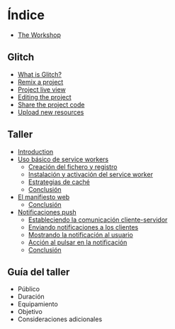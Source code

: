 # Índice

- [The Workshop](README.md)

## Glitch

- [What is Glitch?](environment/glitch.md#glitch)
- [Remix a project](environment/glitch.md#remix)
- [Project live view](environment/glitch.md#show)
- [Editing the project](environment/glitch.md#edit)
- [Share the project code](environment/glitch.md#share)
- [Upload new resources](environment/glitch.md#assets)

## Taller

- [Introduction](workshop/workshop.md#intro)
- [Uso básico de service workers](workshop/workshop.md#service-workers)
  - [Creación del fichero y registro](workshop/workshop.md#registering)
  - [Instalación y activación del service worker](workshop/workshop.md#installation)
  - [Estrategias de caché](workshop/workshop.md#cache-strategies)
  - [Conclusión](workshop/workshop.md#service-workers-conclusion)
- [El manifiesto web](workshop/workshop.md#web-manifest)
  - [Conclusión](workshop/workshop.md#web-manifest-conclusion)
- [Notificaciones push](workshop/workshop.md#push-notifications)
  - [Estableciendo la comunicación cliente-servidor](workshop/workshop.md#client-server)
  - [Enviando notificaciones a los clientes](workshop/workshop.md#sending-notifications)
  - [Mostrando la notificación al usuario](workshop/workshop.md#showing-notifications)
  - [Acción al pulsar en la notificación](workshop/workshop.md#notification-action)
  - [Conclusión](workshop/workshop.md#push-notifications-conclusion)

## Guía del taller

- Público
- Duración
- Equipamiento
- Objetivo
- Consideraciones adicionales
